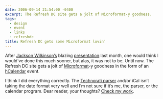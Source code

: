 ```yaml
---
date: 2006-09-14 21:54:00 -0400
excerpt: The Refresh DC site gets a jolt of Microformat-y goodness.
tags:
  - design
  - event
  - links
  - refreshdc
title: Refresh DC gets some Microformat lovin’
---
```


After [Jackson Wilkinson’s](http://www.jackwilkinson.com/) blazing [presentation](http://jounce.net/presentations/refreshMicroformats/) last month, one would think I would’ve done this much sooner, but alas, it was not to be. Until now. The Refresh DC site gets a jolt of [Microformat](http://www.microformats.org/)-y goodness in the form of an [hCalendar](http://microformats.org/wiki/hcalendar) event.

I think I did everything correctly. The [Technorati parser](http://technorati.com/events/http://refresh-dc.org/) and/or iCal isn’t taking the date format very well and I’m not sure if it’s me, the parser, or the calendar program. Dear reader, your thoughts? [Check my work](http://refresh-dc.org/).